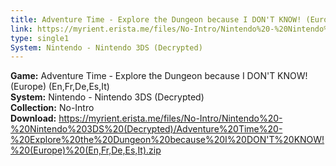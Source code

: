 ```yaml
---
title: Adventure Time - Explore the Dungeon because I DON'T KNOW! (Europe) (En,Fr,De,Es,It)
link: https://myrient.erista.me/files/No-Intro/Nintendo%20-%20Nintendo%203DS%20(Decrypted)/Adventure%20Time%20-%20Explore%20the%20Dungeon%20because%20I%20DON'T%20KNOW!%20(Europe)%20(En,Fr,De,Es,It).zip
type: single1
System: Nintendo - Nintendo 3DS (Decrypted)
---
```

<b>Game:</b> Adventure Time - Explore the Dungeon because I DON'T KNOW! (Europe) (En,Fr,De,Es,It)<br>
<b>System:</b> Nintendo - Nintendo 3DS (Decrypted)<br>
<b>Collection:</b> No-Intro<br>
<b>Download:</b> https://myrient.erista.me/files/No-Intro/Nintendo%20-%20Nintendo%203DS%20(Decrypted)/Adventure%20Time%20-%20Explore%20the%20Dungeon%20because%20I%20DON'T%20KNOW!%20(Europe)%20(En,Fr,De,Es,It).zip